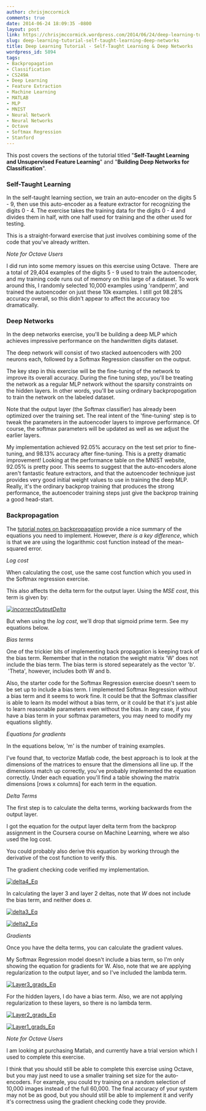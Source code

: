 ```yaml
---
author: chrisjmccormick
comments: true
date: 2014-06-24 18:09:35 -0800
layout: post
link: https://chrisjmccormick.wordpress.com/2014/06/24/deep-learning-tutorial-self-taught-learning-deep-networks/
slug: deep-learning-tutorial-self-taught-learning-deep-networks
title: Deep Learning Tutorial - Self-Taught Learning & Deep Networks
wordpress_id: 5894
tags:
- Backpropagation
- Classification
- CS249A
- Deep Learning
- Feature Extraction
- Machine Learning
- MATLAB
- MLP
- MNIST
- Neural Network
- Neural Networks
- Octave
- Softmax Regression
- Stanford
---
```


This post covers the sections of the tutorial titled "**Self-Taught Learning and Unsupervised Feature Learning**" and "**Building Deep Networks for Classification**".


### Self-Taught Learning


In the self-taught learning section, we train an auto-encoder on the digits 5 - 9, then use this auto-encoder as a feature extractor for recognizing the digits 0 - 4. The exercise takes the training data for the digits 0 - 4 and divides them in half, with one half used for training and the other used for testing.

This is a straight-forward exercise that just involves combining some of the code that you've already written.

_Note for Octave Users_

I did run into some memory issues on this exercise using Octave.  There are a total of 29,404 examples of the digits 5 - 9 used to train the autoencoder, and my training code runs out of memory on this large of a dataset. To work around this, I randomly selected 10,000 examples using 'randperm', and trained the autoencoder on just these 10k examples. I still got 98.28% accuracy overall, so this didn't appear to affect the accuracy too dramatically.


### Deep Networks


In the deep networks exercise, you'll be building a deep MLP which achieves impressive performance on the handwritten digits dataset.

The deep network will consist of two stacked autoencoders with 200 neurons each, followed by a Softmax Regression classifier on the output.

The key step in this exercise will be the fine-tuning of the network to improve its overall accuracy. During the fine tuning step, you'll be treating the network as a regular MLP network without the sparsity constraints on the hidden layers. In other words, you'll be using ordinary backpropogation to train the network on the labeled dataset.

Note that the output layer (the Softmax classifier) has already been optimized over the training set. The real intent of the 'fine-tuning' step is to tweak the parameters in the autoencoder layers to improve performance. Of course, the softmax parameters will be updated as well as we adjust the earlier layers.

My implementation achieved 92.05% accuracy on the test set prior to fine-tuning, and 98.13% accuracy after fine-tuning. This is a pretty dramatic improvement! Looking at the performance table on the MNIST website, 92.05% is pretty poor. This seems to suggest that the auto-encoders alone aren't fantastic feature extractors, and that the autoencoder technique just provides very good initial weight values to use in training the deep MLP. Really, it's the ordinary backprop training that produces the strong performance, the autoencoder training steps just give the backprop training a good head-start.


### Backpropagation


The [tutorial notes on backpropagation](http://ufldl.stanford.edu/wiki/index.php/Backpropagation_Algorithm) provide a nice summary of the equations you need to implement. However, _there is a key difference_, which is that we are using the logarithmic cost function instead of the mean-squared error.



_Log cost_

When calculating the cost, use the same cost function which you used in the Softmax regression exercise.

This also affects the delta term for the output layer. Using the _MSE cost_, this term is given by:

_[![incorrectOutputDelta](http://chrisjmccormick.files.wordpress.com/2014/06/incorrectoutputdelta.png)](https://chrisjmccormick.files.wordpress.com/2014/06/incorrectoutputdelta.png)_

But when using the _log cost_, we'll drop that sigmoid prime term. See my equations below.



_Bias terms_

One of the trickier bits of implementing back propagation is keeping track of the bias term. Remember that in the notation the weight matrix 'W' does not include the bias term. The bias term is stored sepearately as the vector 'b'.  'Theta', however, includes both W and b.

Also, the starter code for the Softmax Regression exercise doesn't seem to be set up to include a bias term. I implemented Softmax Regression without a bias term and it seems to work fine. It could be that the Softmax classifier is able to learn its model without a bias term, or it could be that it's just able to learn reasonable parameters even without the bias. In any case, if you have a bias term in your softmax parameters, you may need to modify my equations slightly.



_Equations for gradients_

In the equations below, 'm' is the number of training examples.

I've found that, to vectorize Matlab code, the best approach is to look at the dimensions of the matrices to ensure that the dimensions all line up. If the dimensions match up correctly, you've probably implemented the equation correctly. Under each equation you'll find a table showing the matrix dimensions [rows x columns] for each term in the equation.



_Delta Terms_

The first step is to calculate the delta terms, working backwards from the output layer.

I got the equation for the output layer delta term from the backprop assignment in the Coursera course on Machine Learning, where we also used the log cost.

You could probably also derive this equation by working through the derivative of the cost function to verify this.

The gradient checking code verified my implementation.

[![delta4_Eq](http://chrisjmccormick.files.wordpress.com/2014/06/delta4_eq1.png)](https://chrisjmccormick.files.wordpress.com/2014/06/delta4_eq1.png)



In calculating the layer 3 and layer 2 deltas, note that _W_ does not include the bias term, and neither does _a_.



[![delta3_Eq](http://chrisjmccormick.files.wordpress.com/2014/06/delta3_eq.png)](https://chrisjmccormick.files.wordpress.com/2014/06/delta3_eq.png)





[![delta2_Eq](http://chrisjmccormick.files.wordpress.com/2014/06/delta2_eq.png)](https://chrisjmccormick.files.wordpress.com/2014/06/delta2_eq.png)



_Gradients_

Once you have the delta terms, you can calculate the gradient values.

My Softmax Regression model doesn't include a bias term, so I'm only showing the equation for gradients for W. Also, note that we are applying regularization to the output layer, and so I've included the lambda term.

[![Layer3_grads_Eq](http://chrisjmccormick.files.wordpress.com/2014/06/layer3_grads_eq.png)](https://chrisjmccormick.files.wordpress.com/2014/06/layer3_grads_eq.png)

For the hidden layers, I do have a bias term. Also, we are not applying regularization to these layers, so there is no lambda term.

[![Layer2_grads_Eq](http://chrisjmccormick.files.wordpress.com/2014/06/layer2_grads_eq.png)](https://chrisjmccormick.files.wordpress.com/2014/06/layer2_grads_eq.png)





[![Layer1_grads_Eq](http://chrisjmccormick.files.wordpress.com/2014/06/layer1_grads_eq.png)](https://chrisjmccormick.files.wordpress.com/2014/06/layer1_grads_eq.png)



_Note for Octave Users_

I am looking at purchasing Matlab, and currently have a trial version which I used to complete this exercise.

I think that you should still be able to complete this exercise using Octave, but you may just need to use a smaller training set size for the auto-encoders. For example, you could try training on a random selection of 10,000 images instead of the full 60,000. The final accuracy of your system may not be as good, but you should still be able to implement it and verify it's correctness using the gradient checking code they provide.


